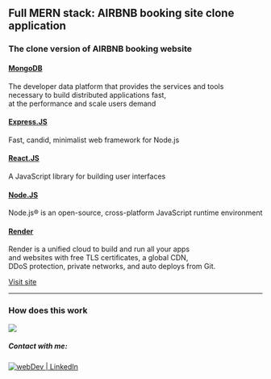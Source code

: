 ## Full MERN stack: AIRBNB booking site clone application

### The clone version of AIRBNB booking website 

#### [MongoDB](https://www.mongodb.com/) 

The developer data platform that provides the services and tools <br> 
necessary to build distributed applications fast, <br>
at the performance and scale users demand

#### [Express.JS](https://expressjs.com/) 

Fast, candid, minimalist web framework for Node.js

#### [React.JS](https://reactjs.org/) 

A JavaScript library for building user interfaces

#### [Node.JS](https://nodejs.org/en/) 

Node.js® is an open-source, cross-platform JavaScript runtime environment


#### [Render](https://render.com/)

Render is a unified cloud to build and run all your apps <br>
and websites with free TLS certificates, a global CDN, <br>
DDoS protection, private networks, and auto deploys from Git. 


[Visit site](https://airbnb.vercel.app/)

---

### How does this work

![](demo.gif)

##### Contact with me: 
[<img alt="webDev | LinkedIn" src="https://img.shields.io/badge/linkedin-0077B5.svg?&style=for-the-badge&logo=linkedin&logoColor=white" />][linkedin]

[linkedin]: https://www.linkedin.com/in/sergiy-antonyuk/
